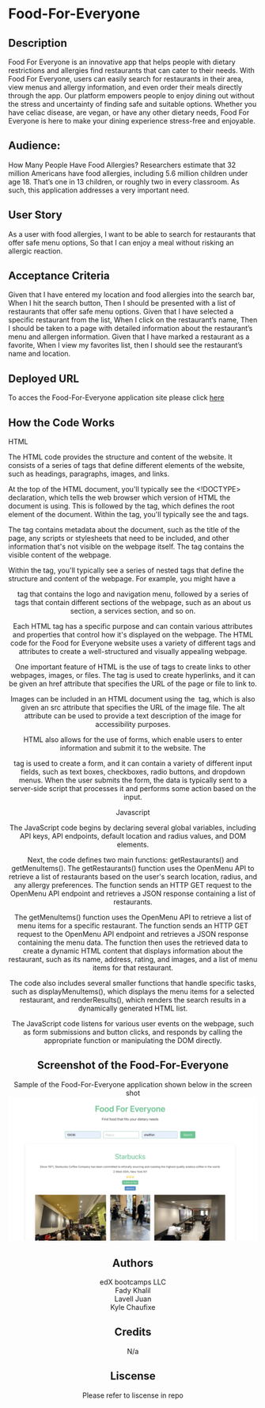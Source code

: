 # Food-For-Everyone

## Description 

Food For Everyone is an innovative app that helps people with dietary restrictions and allergies find restaurants that can cater to their needs. With Food For Everyone, users can easily search for restaurants in their area, view menus and allergy information, and even order their meals directly through the app. Our platform empowers people to enjoy dining out without the stress and uncertainty of finding safe and suitable options. Whether you have celiac disease, are vegan, or have any other dietary needs, Food For Everyone is here to make your dining experience stress-free and enjoyable.


## Audience: 

How Many People Have Food Allergies? Researchers estimate that 32 million Americans have food allergies, including 5.6 million children under age 18. That’s one in 13 children, or roughly two in every classroom. As such, this application addresses a very important need.


## User Story

As a user with food allergies,
I want to be able to search for restaurants that offer safe menu options,
So that I can enjoy a meal without risking an allergic reaction.

## Acceptance Criteria

Given that I have entered my location and food allergies into the search bar,
When I hit the search button,
Then I should be presented with a list of restaurants that offer safe menu options.
Given that I have selected a specific restaurant from the list,
When I click on the restaurant’s name,
Then I should be taken to a page with detailed information about the restaurant’s menu and allergen information.
Given that I have marked a restaurant as a favorite,
When I view my favorites list, then I should see the restaurant’s name and location.

## Deployed URL

To acces the Food-For-Everyone application site please click [here]()

## How the Code Works

HTML

The HTML code provides the structure and content of the website. It consists of a series of tags that define different elements of the website, such as headings, paragraphs, images, and links.

At the top of the HTML document, you'll typically see the <!DOCTYPE> declaration, which tells the web browser which version of HTML the document is using. This is followed by the <html> tag, which defines the root element of the document. Within the <html> tag, you'll typically see the <head> and <body> tags.

The <head> tag contains metadata about the document, such as the title of the page, any scripts or stylesheets that need to be included, and other information that's not visible on the webpage itself. The <body> tag contains the visible content of the webpage.

Within the <body> tag, you'll typically see a series of nested tags that define the structure and content of the webpage. For example, you might have a <header> tag that contains the logo and navigation menu, followed by a series of <section> tags that contain different sections of the webpage, such as an about us section, a services section, and so on.

Each HTML tag has a specific purpose and can contain various attributes and properties that control how it's displayed on the webpage. The HTML code for the Food for Everyone website uses a variety of different tags and attributes to create a well-structured and visually appealing webpage.

One important feature of HTML is the use of tags to create links to other webpages, images, or files. The <a> tag is used to create hyperlinks, and it can be given an href attribute that specifies the URL of the page or file to link to.

Images can be included in an HTML document using the <img> tag, which is also given an src attribute that specifies the URL of the image file. The alt attribute can be used to provide a text description of the image for accessibility purposes.

HTML also allows for the use of forms, which enable users to enter information and submit it to the website. The <form> tag is used to create a form, and it can contain a variety of different input fields, such as text boxes, checkboxes, radio buttons, and dropdown menus. When the user submits the form, the data is typically sent to a server-side script that processes it and performs some action based on the input.

Javascript 

The JavaScript code begins by declaring several global variables, including API keys, API endpoints, default location and radius values, and DOM elements.

Next, the code defines two main functions: getRestaurants() and getMenuItems(). The getRestaurants() function uses the OpenMenu API to retrieve a list of restaurants based on the user's search location, radius, and any allergy preferences. The function sends an HTTP GET request to the OpenMenu API endpoint and retrieves a JSON response containing a list of restaurants.

The getMenuItems() function uses the OpenMenu API to retrieve a list of menu items for a specific restaurant. The function sends an HTTP GET request to the OpenMenu API endpoint and retrieves a JSON response containing the menu data. The function then uses the retrieved data to create a dynamic HTML content that displays information about the restaurant, such as its name, address, rating, and images, and a list of menu items for that restaurant.

The code also includes several smaller functions that handle specific tasks, such as displayMenuItems(), which displays the menu items for a selected restaurant, and renderResults(), which renders the search results in a dynamically generated HTML list.

The JavaScript code listens for various user events on the webpage, such as form submissions and button clicks, and responds by calling the appropriate function or manipulating the DOM directly.



## Screenshot of the Food-For-Everyone 
Sample of the Food-For-Everyone application shown below in the screen shot 
![Screenshot-of-FoodForEveryone](./Foodforeveryone.jpg)

## Authors 

edX bootcamps LLC<br>
Fady Khalil<br>
Lavell Juan<br>
Kyle Chaufixe

## Credits 

N/a

## Liscense 

Please refer to liscense in repo 